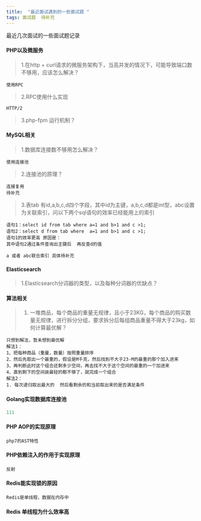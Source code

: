 ```yaml
---
title:  "最近面试遇到的一些面试题 "
tags: 面试题  待补充
---
```


最近几次面试的一些面试题记录
<!--more-->
#### PHP以及微服务

> 1.在http + curl请求的微服务架构下，当高并发的情况下，可能导致端口数不够用，应该怎么解决？
```
使用RPC
```
>2.RPC使用什么实现


```
HTTP/2
```


> 3.php-fpm 运行机制？



#### MySQL相关

> 1.数据库连接数不够用怎么解决？
```
使用连接池
```
> 2.连接池的原理？
```
连接复用
待补充
```

> 3.表tab 有id,a,b,c,d四个字段，其中id为主键，a,b,c,d都是int型，abc设置为关联索引，问以下两个sql语句的效率已经能用上的索引

```
语句1：select id from tab where a=1 and b>1 and c >1;
语句2：select d from tab where  a=1 and b>1 and c >1;
语句1的效率更高 原因是：
其中语句2通过条件查询出主键后  再反查d的值

a 或者 abc联合索引 具体待补充
```

#### Elasticsearch


> 1.Elasticsearch分词器的类型，以及每种分词器的优缺点？

#### 算法相关

> 1. 一堆商品，每个商品的重量无规律，且小于23KG，每个商品的购买数量无规律，进行拆分分组，要求拆分后每组商品重量不得大于23kg，如何计算最优解？
```
只想到解法，暂未想到最优解
解法1：
1、把每种商品（重量，数量）按照重量排序
2、然后先取出一个最重的，假设是M千克，然后找到不大于23-M的最重的那个加入进来
3、再判断此时这个组合还剩多少空间，再去找不大于这个空间的最重的一个加进来
4、直到剩下的空间装最轻的都不够了，就完成一个组合
解法2：
1. 每次递归取出最大的  然后看剩余的和当前取出来的是否满足条件
```

#### Golang实现数据库连接池

``` go
111
```
#### PHP AOP的实现原理
```
php7的AST特性
```
#### PHP依赖注入的作用于实现原理
```
反射
```
#### Redis能实现锁的原因
```
Redis是单线程，数据在内存中
```

#### Redis 单线程为什么效率高
